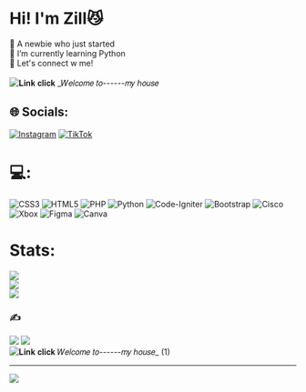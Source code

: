 # Hi! I'm Zill😼
🔭 A newbie who just started<br>🌱 I’m currently learning Python<br>💬 Let's connect w me!</br>
</br>
![𝐋𝐢𝐧𝐤 𝐜𝐥𝐢𝐜𝐤  _𝑊𝑒𝑙𝑐𝑜𝑚𝑒 𝑡𝑜------𝑚𝑦 ℎ𝑜𝑢𝑠𝑒](https://github.com/user-attachments/assets/0b145625-fc88-4475-9137-234e87c4627f)





## 🌐 Socials:
[![Instagram](https://img.shields.io/badge/Instagram-%23E4405F.svg?logo=Instagram&logoColor=white)](https://instagram.com/rakiell.s) [![TikTok](https://img.shields.io/badge/TikTok-%23000000.svg?logo=TikTok&logoColor=white)](https://tiktok.com/@scythiesh) 

# 💻:
![CSS3](https://img.shields.io/badge/css3-%231572B6.svg?style=flat&logo=css3&logoColor=white) ![HTML5](https://img.shields.io/badge/html5-%23E34F26.svg?style=flat&logo=html5&logoColor=white) ![PHP](https://img.shields.io/badge/php-%23777BB4.svg?style=flat&logo=php&logoColor=white) ![Python](https://img.shields.io/badge/python-3670A0?style=flat&logo=python&logoColor=ffdd54) ![Code-Igniter](https://img.shields.io/badge/CodeIgniter-%23EF4223.svg?style=flat&logo=codeIgniter&logoColor=white) ![Bootstrap](https://img.shields.io/badge/bootstrap-%238511FA.svg?style=flat&logo=bootstrap&logoColor=white) 
![Cisco](https://img.shields.io/badge/cisco-%23049fd9.svg?style=flat&logo=cisco&logoColor=black) ![Xbox](https://img.shields.io/badge/xbox-%23107C10.svg?style=flat&logo=xbox&logoColor=white) ![Figma](https://img.shields.io/badge/figma-%23F24E1E.svg?style=flat&logo=figma&logoColor=white) ![Canva](https://img.shields.io/badge/Canva-%2300C4CC.svg?style=flat&logo=Canva&logoColor=white)
# Stats:
![](https://github-readme-stats.vercel.app/api?username=Shilzyn&theme=tokyonight&hide_border=false&include_all_commits=false&count_private=false)<br/>
![](https://github-readme-streak-stats.herokuapp.com/?user=Shilzyn&theme=tokyonight&hide_border=false)<br/>
![](https://github-readme-stats.vercel.app/api/top-langs/?username=Shilzyn&theme=tokyonight&hide_border=false&include_all_commits=false&count_private=false&layout=compact)


### ✍️
![](https://quotes-github-readme.vercel.app/api?type=horizontal&theme=dark)
[![](https://visitcount.itsvg.in/api?id=Shilzyn&icon=6&color=4)](https://visitcount.itsvg.in)
</br>
![𝐋𝐢𝐧𝐤 𝐜𝐥𝐢𝐜𝐤  _𝑊𝑒𝑙𝑐𝑜𝑚𝑒 𝑡𝑜------𝑚𝑦 ℎ𝑜𝑢𝑠𝑒__ (1)](https://github.com/user-attachments/assets/94af2447-cbea-4ed8-8e6c-9a7c9971e663)

---
[![](https://visitcount.itsvg.in/api?id=Shilzyn&icon=9&color=4)](https://visitcount.itsvg.in)

<!-- Proudly created with GPRM ( https://gprm.itsvg.in ) -->
